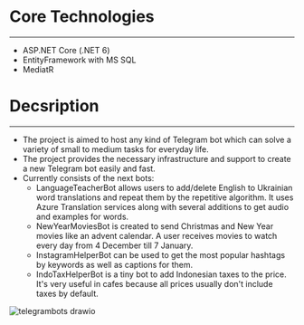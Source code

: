 <h1>Core Technologies</h1>
<hr/>

- ASP.NET Core (.NET 6)
- EntityFramework with MS SQL
- MediatR

<h1>Decsription</h1>
<hr/>

- The project is aimed to host any kind of Telegram bot which can solve a variety of small to medium tasks for everyday life.
- The project provides the necessary infrastructure and support to create a new Telegram bot easily and fast.
- Currently consists of the next bots:
  - LanguageTeacherBot allows users to add/delete English to Ukrainian word translations and repeat them by the repetitive algorithm. It uses Azure Translation services along with several additions to get audio and examples for words.
  - NewYearMoviesBot is created to send Christmas and New Year movies like an advent calendar. A user receives movies to watch every day from 4 December till 7 January. 
  - InstagramHelperBot can be used to get the most popular hashtags by keywords as well as captions for them. 
  - IndoTaxHelperBot is a tiny bot to add Indonesian taxes to the price. It's very useful in cafes because all prices usually don't include taxes by default.  
  
![telegrambots drawio](https://user-images.githubusercontent.com/23040546/203381341-67a7f80f-0de6-42ff-8203-b2940ee2190a.png)
